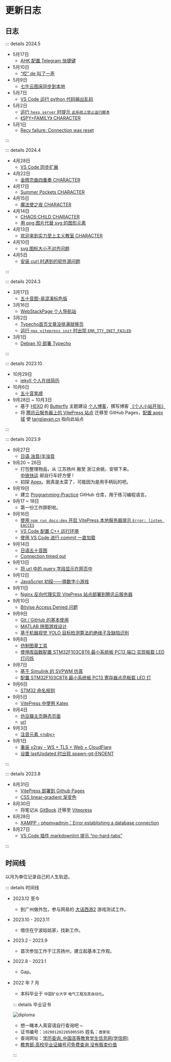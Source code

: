 # 更新日志

<!-- 注意日期倒序排序 -->

## 日志

::: details 2024.5

- 5月17日
  - [AHK 配置 Telegram 快捷键](/unclassified/telegram-hotkey)
- 5月10日
  - [“哎” de 叫了一声](/writing/de)
- 5月9日
  - [七牛云图床同步到本地](/web/qiniu-cloud/batch-download)
- 5月7日
  - [VS Code 运行 python 代码输出乱码](/programming/vscode/debug/python-garbled)
- 5月2日
  - [运行 `hexo server` 时提示 `此系统上禁止运行脚本`](ssg/hexo/debug/script-forbidden)
  - [《SPY×FAMILY》 CHARACTER](/japanese/acgn/spy-family)
- 5月1日
  - [Recv failure: Connection was reset](/unclassified/git/debug/connection-timed-out)

:::

::: details 2024.4

- 4月28日
  - [VS Code 同步扩展](/programming/vscode/sync-extensions)
- 4月22日
  - [金辉恋曲四重奏 CHARACTER](/japanese/acgn/kiniro)
- 4月17日
  - [Summer Pockets CHARACTER](/japanese/acgn/summer-pockets)
- 4月15日
  - [魔法使之夜 CHARACTER](/japanese/acgn/maho-yoru)
- 4月14日
  - [CHAOS;CHILD CHARACTER](/japanese/acgn/chaos-child)
  - [用 png 图片代替 svg 的图形元素](/web/html/neodb-png-svg)
- 4月13日
  - [欢迎来到实力至上主义教室 CHARACTER](/japanese/acgn/shi-jiao)
- 4月10日
  - [svg 图标大小不对齐问题](/web/html/svg-misaligned)
- 4月5日
  - [安装 curl 时遇到的软件源问题](/unclassified/linux/debug/curl-repo)

:::

::: details 2024.3

- 3月17日
  - [五十音图-易混淆标色版](/japanese/gojuon/confusing-gojuon)
- 3月16日
  - [WebStackPage 个人导航站](/web/webstackpage)
- 3月2日
  - [Typecho首页文章没排满就换页](/cms/typecho/typecho-page-change)
  - [运行 `npx vitepress init` 时出现 `ERR_TTY_INIT_FAILED`](/ssg/vitepress/debug/ERR_TTY_INIT_FAILED)
- 3月1日
  - [Debian 10 部署 Typecho](/cms/typecho/debian10-typecho)

:::

::: details 2023.10

- 10月29日
  - [jekyll 个人在线简历](/ssg/jekyll/jekyll-cv.md)
- 10月6日
  - [五十音笔顺](/japanese/gojuon/gojuon-stroke-order)
- 9月28日 ~ 10月3日
  - 基于 [HEXO](https://hexo.io/zh-cn/) 的 [Butterfly](https://butterfly.js.org/) 主题建设 [个人博客](https://blog.tangjiayan.cn/)，撰写博客 [《个人小站开张》](https://blog.tangjiayan.cn/2023/web-open/)
  - 将 [腾讯云服务器上的 VitePress 站点](https://notes.tangjiayan.cn/ssg/vitepress/vitepress-tencent-cloud.html) 迁移至 GitHub Pages，[配置 apex 域](https://docs.github.com/zh/pages/configuring-a-custom-domain-for-your-github-pages-site/managing-a-custom-domain-for-your-github-pages-site#configuring-an-apex-domain) 使 [tangjiayan.cn](https://www.tangjiayan.cn/) 指向此站点

:::

::: details 2023.9

- 9月27日
  - [日语 浊音/半浊音](/japanese/gojuon/voiced)
- 9月20 ~ 26日
  - 打包整理物品，从 江苏扬州 搬至 浙江余姚，安顿下来。<br>[中铁快运](http://www.95572.com/) 邮自行车好方便 !
  - 初探 [Apex](https://www.ea.com/games/apex-legends)。我真是太菜了，可能因为是用手柄玩的吧。
- 9月19日
  - 建立 [Programming-Practice](https://github.com/tangjan/Programming-Practice) GitHub 仓库，用于练习编程语言。
- 9月17 ~ 18日
  - 第一份工作辞职啦。
- 9月16日
  - [使用 `npm run docs:dev` 开启 VitePress 本地服务器提示 `Error: listen EACCES`](/ssg/vitepress/debug/listen-EACCES)
  - [VS Code 配置 C++ 运行环境](/programming/vscode/cpp-MinGW-env)
  - [使用 VS Code 进行 commit 一直加载](/programming/vscode/debug/commit-stuck)
- 9月14日
  - [日语五十音图](/japanese/gojuon/gojuon)
  - [Connection timed out](/unclassified/git/debug/connection-timed-out)
- 9月13日
  - [将 url 中的 query 字段显示在网页中](/web/js/query-display)
- 9月12日
  - [JavaScript 初探——猜数字小游戏](/web/js/js-number-guessing)
- 9月11日
  - [Nginx 反向代理实现 VitePress 站点部署到腾讯云服务器](/ssg/vitepress/vitepress-tencent-cloud)
- 9月10日
  - [Bitvise Access Denied 问题](/unclassified/bitvise-access-denied)
- 9月9日
  - [Git / GitHub 的基本使用](/unclassified/git/git-github)
  - [MATLAB 拼图游戏设计](/unclassified/undergraduate/matlab-jigsaw)
  - [基于机器视觉 YOLO 目标检测算法的绝缘子及缺陷识别](/unclassified/undergraduate/yolo-insulator)
- 9月8日
  - [仿制图章工具](/unclassified/photoshop/clone-stamp)
  - [使用库函数配置 STM32F103C8T6 最小系统板 PC13 端口 实现板载 LED 灯闪烁](embeded/stm32-blink)
- 9月7日
  - [基于 Simulink 的 SVPWM 仿真](/unclassified/undergraduate/simulink-svpwm)
  - [配置 STM32F103C8T6 最小系统板 PC13 寄存器点亮板载 LED 灯](/embeded/stm32-light)
- 9月6日
  - [STM32 命名规则](/embeded/stm32-naming-rule)
- 9月5日
  - [VitePress 中使用 Katex](/ssg/vitepress/vitepress-katex.md)
- 9月4日
  - [仿豆瓣主页静态页面](/web/fake-douban)
  - [url](/web/url)
- 9月3日
  - [注音元素 &lt;ruby&gt;](/web/html/ruby)
- 9月1日
  - [重装 v2ray - WS + TLS + Web + CloudFlare](/anti/v2ray/reinstall-v2ray)
  - [设置 lastUpdated 时出现 spawn-git-ENOENT](/ssg/vitepress/debug/spawn-git-ENOENT)

:::

::: details 2023.8

- 8月31日
  - [VitePress 部署到 Github Pages](/ssg/vitepress/vitepress-github-pages)
  - [CSS linear-gradient 渐变色](/web/css/linear-gradient-tangjiayan)
- 8月30日
  - 将笔记从 [GitBook](https://www.gitbook.com/) 迁移至 [Vitepress](https://vitepress.dev/)
- 8月28日
  - [XAMPP - phpmyadmin：Error establishing a database connection](/web/debug/Error-establishing-a-database-connection)
- 8月27日
  - [VS Code 插件 markdownlint 提示 “no-hard-tabs”](/programming/vscode/debug/vscode-hard-tab)

:::

## 时间线

以月为单位记录自己的人生轨迹。

::: details 时间线

- 2023.12 至今
  - 到广州做外包，参与网易的 [大话西游2](https://xy2.163.com/) 游戏测试工作。
- 2023.10 - 2023.11
  - 借住在宁波姑姑家，找新工作。
- 2023.2 - 2023.9
  - 首次参加工作于江苏扬州，建立起基本工作观。
- 2022.8 - 2023.1
  - Gap。
- 2022 年 7 月
  - 本科毕业于 `中国矿业大学` `电气工程及其自动化`。
  
  ::: details 毕业证书

  ![diploma](https://cdn.tangjiayan.com/notes/common/diploma.png)
  - 想一睹本人真容请自行查询吧 ~
  - 证书编号：`102901202205005505` 姓名：`唐家琰`
  - 查询网址：[学历查询_中国高等教育学生信息网(学信网)](https://www.chsi.com.cn/xlcx/lscx/query.do)
  - [教育部:高校毕业证编号可免费查询 没有贩卖价值](https://www.gov.cn/gzdt/2009-08/20/content_1397806.htm)

  :::
